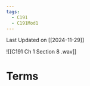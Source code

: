 ```yaml
---
tags:
  - C191
  - C191Mod1
---
```

Last Updated on [[2024-11-29]]

![[C191 Ch 1 Section 8 .wav]]

# Terms
